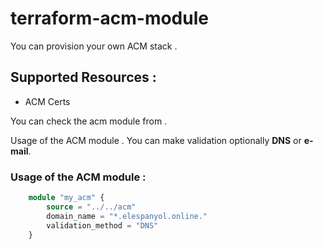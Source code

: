 # terraform-acm-module

You can provision your own ACM stack .

## Supported Resources : 
* ACM Certs

You can check the acm module from <a href="/main.tf"></a> . 

Usage of the ACM module . You can make validation optionally <b>DNS</b> or <b>e-mail</b>.

### Usage of the ACM module : 

```terraform
    module "my_acm" {
        source = "../../acm"
        domain_name = "*.elespanyol.online."
        validation_method = "DNS"
    }

```